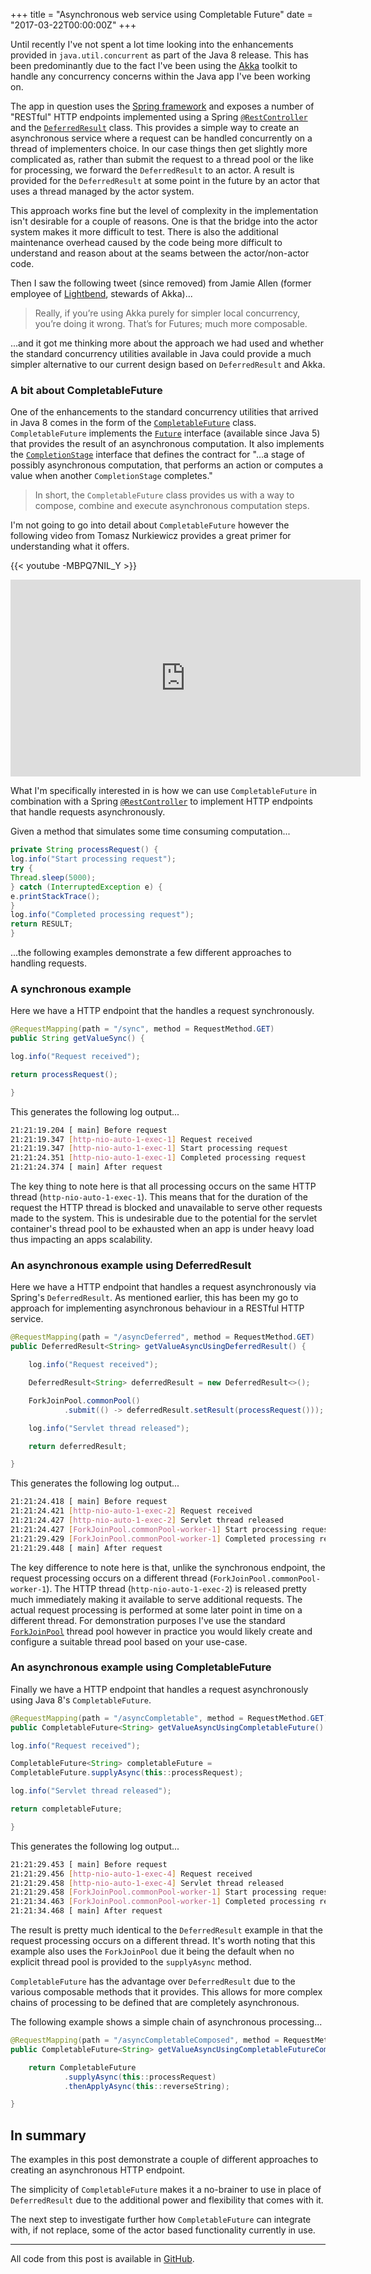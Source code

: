 +++
title = "Asynchronous web service using Completable Future"
date = "2017-03-22T00:00:00Z"
+++

Until recently I've not spent a lot time looking into the enhancements provided in
`java.util.concurrent` as part of the Java 8 release. This has been predominantly due to
the fact I've been using the [Akka](http://akka.io/) toolkit to handle any concurrency
concerns within the Java app I've been working on.

The app in question uses the [Spring framework](https://projects.spring.io/spring-framework/) and exposes a number of "RESTful" HTTP endpoints implemented using a Spring [`@RestController`](https://docs.spring.io/spring/docs/current/javadoc-api/org/springframework/web/bind/annotation/RestController.html) and the [`DeferredResult`](https://docs.spring.io/spring/docs/current/javadoc-api/org/springframework/web/context/request/async/DeferredResult.html) class. This provides a simple way to create an asynchronous service where a request can be handled concurrently on a thread of implementers choice. In our case things then get slightly more complicated as, rather than submit the request to a thread pool or the like for processing, we forward the `DeferredResult` to an actor. A result is provided for the `DeferredResult` at some point in the future by an actor that uses a thread managed by the actor system.

This approach works fine but the level of complexity in the implementation isn't desirable for a couple of reasons. One is that the bridge into the actor system makes it more difficult to test. There is also the additional maintenance overhead caused by the code being more difficult to understand and reason about at the seams between the actor/non-actor code.

Then I saw the following tweet (since removed) from Jamie Allen (former employee of [Lightbend](https://www.lightbend.com/), stewards of Akka)...

> Really, if you’re using Akka purely for simpler local concurrency, you’re doing it wrong. That’s for Futures; much more composable.

...and it got me thinking more about the approach we had used and whether the standard concurrency utilities available in Java could provide a much simpler alternative to our current design based on `DeferredResult` and Akka.

### A bit about CompletableFuture

One of the enhancements to the standard concurrency utilities that arrived in Java 8 comes in the form of the
[`CompletableFuture`](https://docs.oracle.com/javase/8/docs/api/java/util/concurrent/CompletableFuture.html)
class. `CompletableFuture` implements the [`Future`](https://docs.oracle.com/javase/8/docs/api/java/util/concurrent/Future.html)
interface (available since Java 5) that provides the result of an asynchronous computation. It also implements the [`CompletionStage`](https://docs.oracle.com/javase/8/docs/api/java/util/concurrent/CompletionStage.html)
interface that defines the contract for "...a stage of possibly asynchronous computation, that
performs an action or computes a value when another `CompletionStage` completes."

> In short, the `CompletableFuture` class provides us with a way to compose, combine and execute
> asynchronous computation steps.

I'm not going to go into detail about `CompletableFuture` however the following video from Tomasz Nurkiewicz provides a great primer for understanding what it offers.

{{< youtube -MBPQ7NIL_Y >}}

<iframe width="560" height="315" src="https://www.youtube.com/embed/-MBPQ7NIL_Y" frameborder="0" allowfullscreen></iframe>

What I'm specifically interested in is how we can use `CompletableFuture` in combination with a Spring [`@RestController`](https://docs.spring.io/spring/docs/current/javadoc-api/org/springframework/web/bind/annotation/RestController.html) to implement HTTP endpoints that handle requests asynchronously.

Given a method that simulates some time consuming computation...

```java
private String processRequest() {
log.info("Start processing request");
try {
Thread.sleep(5000);
} catch (InterruptedException e) {
e.printStackTrace();
}
log.info("Completed processing request");
return RESULT;
}
```

...the following examples demonstrate a few different approaches to handling requests.

### A synchronous example

Here we have a HTTP endpoint that the handles a request synchronously.

```java
@RequestMapping(path = "/sync", method = RequestMethod.GET)
public String getValueSync() {

log.info("Request received");

return processRequest();

}
```

This generates the following log output...

```bash
21:21:19.204 [ main] Before request
21:21:19.347 [http-nio-auto-1-exec-1] Request received
21:21:19.347 [http-nio-auto-1-exec-1] Start processing request
21:21:24.351 [http-nio-auto-1-exec-1] Completed processing request
21:21:24.374 [ main] After request
```

The key thing to note here is that all processing occurs on the same HTTP thread (`http-nio-auto-1-exec-1`). This means that for the duration of the request the HTTP thread is blocked and unavailable to serve other requests made to the system. This is undesirable due to the potential for the servlet container's thread pool to be exhausted when an app is under heavy load thus impacting an apps scalability.

### An asynchronous example using DeferredResult

Here we have a HTTP endpoint that handles a request asynchronously via Spring's `DeferredResult`. As mentioned earlier, this has been my go to approach for implementing asynchronous behaviour in a RESTful HTTP service.

```java
@RequestMapping(path = "/asyncDeferred", method = RequestMethod.GET)
public DeferredResult<String> getValueAsyncUsingDeferredResult() {

    log.info("Request received");

    DeferredResult<String> deferredResult = new DeferredResult<>();

    ForkJoinPool.commonPool()
            .submit(() -> deferredResult.setResult(processRequest()));

    log.info("Servlet thread released");

    return deferredResult;

}
```

This generates the following log output...

```bash
21:21:24.418 [ main] Before request
21:21:24.421 [http-nio-auto-1-exec-2] Request received
21:21:24.427 [http-nio-auto-1-exec-2] Servlet thread released
21:21:24.427 [ForkJoinPool.commonPool-worker-1] Start processing request
21:21:29.429 [ForkJoinPool.commonPool-worker-1] Completed processing request
21:21:29.448 [ main] After request
```

The key difference to note here is that, unlike the synchronous endpoint, the request processing occurs on a different thread (`ForkJoinPool.commonPool-worker-1`). The HTTP thread (`http-nio-auto-1-exec-2`) is released pretty much immediately making it available to serve additional requests. The actual request processing is performed at some later point in time on a different thread. For demonstration purposes I've use the standard [`ForkJoinPool`](https://docs.oracle.com/javase/8/docs/api/java/util/concurrent/ForkJoinPool.html) thread pool however in practice you would likely create and configure a suitable thread pool based on your use-case.

### An asynchronous example using CompletableFuture

Finally we have a HTTP endpoint that handles a request asynchronously using Java 8's `CompletableFuture`.

```java
@RequestMapping(path = "/asyncCompletable", method = RequestMethod.GET)
public CompletableFuture<String> getValueAsyncUsingCompletableFuture() {

log.info("Request received");

CompletableFuture<String> completableFuture =
CompletableFuture.supplyAsync(this::processRequest);

log.info("Servlet thread released");

return completableFuture;

}
```

This generates the following log output...

```bash
21:21:29.453 [ main] Before request
21:21:29.456 [http-nio-auto-1-exec-4] Request received
21:21:29.458 [http-nio-auto-1-exec-4] Servlet thread released
21:21:29.458 [ForkJoinPool.commonPool-worker-1] Start processing request
21:21:34.463 [ForkJoinPool.commonPool-worker-1] Completed processing request
21:21:34.468 [ main] After request
```

The result is pretty much identical to the `DeferredResult` example in that the request processing occurs on a different thread. It's worth noting that this example also uses the `ForkJoinPool` due it being the default when no explicit thread pool is provided to the `supplyAsync` method.

`CompletableFuture` has the advantage over `DeferredResult` due to the various composable methods that it provides. This allows for more complex chains of processing to be defined that are completely asynchronous.

The following example shows a simple chain of asynchronous processing...

```java
@RequestMapping(path = "/asyncCompletableComposed", method = RequestMethod.GET)
public CompletableFuture<String> getValueAsyncUsingCompletableFutureComposed() {

    return CompletableFuture
            .supplyAsync(this::processRequest)
            .thenApplyAsync(this::reverseString);

}
```

## In summary

The examples in this post demonstrate a couple of different approaches to creating an asynchronous HTTP endpoint.

The simplicity of `CompletableFuture` makes it a no-brainer to use in place of `DeferredResult` due to the additional power and flexibility that comes with it.

The next step to investigate further how `CompletableFuture` can integrate with, if not replace, some of the actor based functionality currently in use.

---

All code from this post is available in [GitHub](https://github.com/nickebbitt/rest-async-completable-future).
